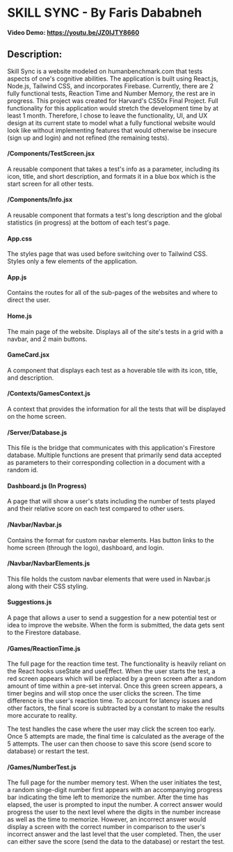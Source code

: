 # SKILL SYNC - By Faris Dababneh
#### Video Demo: https://youtu.be/JZ0IJTY8660
## Description:

Skill Sync is a website modeled on humanbenchmark.com that tests aspects of one's cognitive abilities. The application is built using React.js, Node.js, Tailwind CSS, and incorporates Firebase. Currently, there are 2 fully functional tests, Reaction Time and Number Memory, the rest are in progress. This project was created for Harvard's CS50x Final Project. Full functionality for this application would stretch the development time by at least 1 month. Therefore, I chose to leave the functionality, UI, and UX design at its current state to model what a fully functional website would look like without implementing features that would otherwise be insecure (sign up and login) and not refined (the remaining tests).

#### /Components/TestScreen.jsx
A reusable component that takes a test's info as a parameter, including its icon, title, and short description, and formats it in a blue box which is the start screen for all other tests.

#### /Components/Info.jsx
A reusable component that formats a test's long description and the global statistics (in progress) at the bottom of each test's page.

#### App.css
The styles page that was used before switching over to Tailwind CSS. Styles only a few elements of the application.

#### App.js
Contains the routes for all of the sub-pages of the websites and where to direct the user.

#### Home.js
The main page of the website. Displays all of the site's tests in a grid with a navbar, and 2 main buttons.

#### GameCard.jsx
A component that displays each test as a hoverable tile with its icon, title, and description.

#### /Contexts/GamesContext.js
A context that provides the information for all the tests that will be displayed on the home screen.

#### /Server/Database.js
This file is the bridge that communicates with this application's Firestore database. Multiple functions are present that primarily send data accepted as parameters to their corresponding collection in a document with a random id.

#### Dashboard.js (In Progress)
A page that will show a user's stats including the number of tests played and their relative score on each test compared to other users.

#### /Navbar/Navbar.js
Contains the format for custom navbar elements. Has button links to the home screen (through the logo), dashboard, and login. 

#### /Navbar/NavbarElements.js
This file holds the custom navbar elements that were used in Navbar.js along with their CSS styling.

#### Suggestions.js
A page that allows a user to send a suggestion for a new potential test or idea to improve the website. When the form is submitted, the data gets sent to the Firestore database.

#### /Games/ReactionTime.js
The full page for the reaction time test. The functionality is heavily reliant on the React hooks useState and useEffect. When the user starts the test, a red screen appears which will be replaced by a green screen after a random amount of time within a pre-set interval. Once this green screen appears, a timer begins and will stop once the user clicks the screen. The time difference is the user's reaction time. To account for latency issues and other factors, the final score is subtracted by a constant to make the results more accurate to reality. 

The test handles the case where the user may click the screen too early. Once 5 attempts are made, the final time is calculated as the average of the 5 attempts. The user can then choose to save this score (send score to database) or restart the test.

#### /Games/NumberTest.js
The full page for the number memory test. When the user initiates the test, a random singe-digit number first appears with an accompanying progress bar indicating the time left to memorize the number. After the time has elapsed, the user is prompted to input the number. A correct answer would progress the user to the next level where the digits in the number increase as well as the time to memorize. However, an incorrect answer would display a screen with the correct number in comparison to the user's incorrect answer and the last level that the user completed. Then, the user can either save the score (send the data to the database) or restart the test.

 
